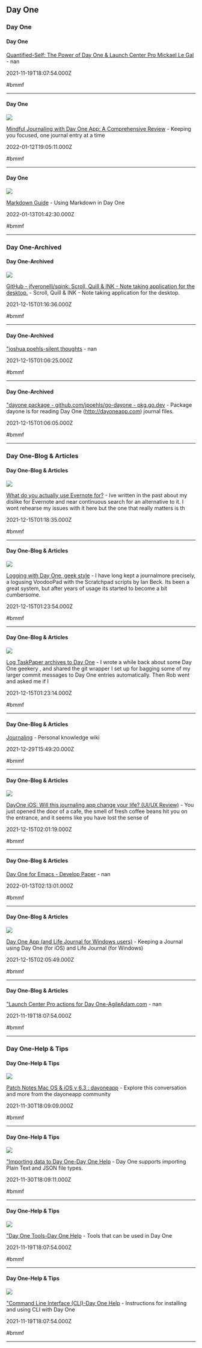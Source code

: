 ## Day One
### Day One
#### Day One

[Quantified-Self: The Power of Day One & Launch Center Pro Mickael Le Gal](http://www.mickaellegal.com/blog/2014/3/31/day-one-launch-center-pro) - nan

2021-11-19T18:07:54.000Z

#bmmf

---

#### Day One

![](https://miro.medium.com/v2/resize:fit:1200/1*1iiIrtlL-4Kfx07tvkeQqQ.jpeg)

[Mindful Journaling with Day One App: A Comprehensive Review](https://rsci.app.link/k5BJ77CsLmb?_p=c71029c19f1c6df4fc1c87) - Keeping you focused, one journal entry at a time

2022-01-12T19:05:11.000Z

#bmmf

---

#### Day One

![](https://149636932.v2.pressablecdn.com/wp-content/uploads/2021/12/ScreenShot2021-08-17at12.15.18PM.png)

[Markdown Guide](https://dayoneapp.com/guides/tips-and-tutorials/markdown-guide) - Using Markdown in Day One

2022-01-13T01:42:30.000Z

#bmmf

---

### Day One-Archived

#### Day One-Archived

![](https://opengraph.githubassets.com/01daaef07a529dc3e24249bdb21c448cd341c1791b55f43a4c6f301eeb1fdfe3/jfveronelli/sqink)

[GitHub - jfveronelli/sqink: Scroll, Quill & INK - Note taking application for the desktop.](https://github.com/jfveronelli/sqink) - Scroll, Quill & INK - Note taking application for the desktop.

2021-12-15T01:16:36.000Z

#bmmf

---

#### Day One-Archived

["joshua poehls-silent thoughts](https://joshua.poehls.me/2015/03/dayone-golang-package) - nan

2021-12-15T01:06:25.000Z

#bmmf

---

#### Day One-Archived

["dayone package - github.com/jpoehls/go-dayone - pkg.go.dev](https://pkg.go.dev/github.com/jpoehls/go-dayone) - Package dayone is for reading Day One (http://dayoneapp.com) journal files.

2021-12-15T01:06:05.000Z

#bmmf

---

### Day One-Blog & Articles

#### Day One-Blog & Articles

![](https://markcarrigan.files.wordpress.com/2014/09/photo-1.png)

[What do you actually use Evernote for?](https://markcarrigan.net/2014/09/21/what-do-you-use-evernote-for) - Ive written in the past about my dislike for Evernote and near continuous search for an alternative to it. I wont rehearse my issues with it here but the one that really matters is th

2021-12-15T01:18:35.000Z

#bmmf

---

#### Day One-Blog & Articles

![](https://cdn3.brettterpstra.com/images/mepic_fb.jpg)

[Logging with Day One, geek style](https://brettterpstra.com/2012/01/16/logging-with-day-one-geek-style) - I have long kept a journalmore precisely, a logusing VoodooPad with the Scratchpad scripts by Ian Beck. Its been a great system, but after years of usage its started to become a bit cumbersome.

2021-12-15T01:23:54.000Z

#bmmf

---

#### Day One-Blog & Articles

![](https://cdn3.brettterpstra.com/images/mepic_fb.jpg)

[Log TaskPaper archives to Day One](https://brettterpstra.com/2012/02/23/log-taskpaper-archives-to-day-one) - I wrote a while back about some Day One geekery , and shared the git wrapper I set up for bagging some of my larger commit messages to Day One entries automatically. Then Rob went and asked me if I

2021-12-15T01:23:14.000Z

#bmmf

---

#### Day One-Blog & Articles

[Journaling](https://wiki.nikiv.dev/life/journaling) - Personal knowledge wiki

2021-12-29T15:49:20.000Z

#bmmf

---

#### Day One-Blog & Articles

![](https://miro.medium.com/v2/resize:fit:1200/1*xbzLWYkTJno26jw5wy9DqQ.png)

[DayOne iOS: Will this journaling app change your life? (UI/UX Review)](https://uxplanet.org/dayone-ios-will-this-journaling-app-change-your-life-ui-ux-review-f81e2da6f125?gi=166926ba41cc) - You just opened the door of a cafe, the smell of fresh coffee beans hit you on the entrance, and it seems like you have lost the sense of

2021-12-15T02:01:19.000Z

#bmmf

---

#### Day One-Blog & Articles

[Day One for Emacs - Develop Paper](https://developpaper.com/day-one-for-emacs) - nan

2022-01-13T02:13:01.000Z

#bmmf

---

#### Day One-Blog & Articles

![](https://nebulous.files.wordpress.com/2014/12/lj-main-copper-v1-min.png)

[Day One App (and Life Journal for Windows users)](https://nebulous.wordpress.com/2014/11/27/day-one-app-and-do-journal-for-windows-users) - Keeping a Journal using Day One (for iOS) and Life Journal (for Windows)

2021-12-15T02:05:49.000Z

#bmmf

---

#### Day One-Blog & Articles

["Launch Center Pro actions for Day One-AgileAdam.com](https://agileadam.com/2016/02/launch-center-pro-actions-for-day-one) - nan

2021-11-19T18:07:54.000Z

#bmmf

---

### Day One-Help & Tips

#### Day One-Help & Tips

![](https://share.redd.it/preview/comment/gytnmg0)

[Patch Notes Mac OS & iOS v 6.3 : dayoneapp](https://www.reddit.com/r/dayoneapp/comments/ngcsig/comment/gytnmg0?context=1) - Explore this conversation and more from the dayoneapp community

2021-11-30T18:09:09.000Z

#bmmf

---

#### Day One-Help & Tips

![](https://149636932.v2.pressablecdn.com/wp-content/uploads/2021/12/ScreenShot2021-10-06at11.00.58AM.png)

["Importing data to Day One-Day One Help](https://dayoneapp.com/guides/settings/importing-data-to-day-one) - Day One supports importing Plain Text and JSON file types.

2021-11-30T18:09:11.000Z

#bmmf

---

#### Day One-Help & Tips

![](https://i0.wp.com/dayoneapp.com/wp-content/uploads/2022/12/day-one-gift-certificate.png?fit=1600%2C900&quality=80&ssl=1)

["Day One Tools-Day One Help](https://dayoneapp.com/guides/tips-and-tutorials/day-one-tools) - Tools that can be used in Day One

2021-11-19T18:07:54.000Z

#bmmf

---

#### Day One-Help & Tips

![](https://i0.wp.com/dayoneapp.com/wp-content/uploads/2022/12/day-one-gift-certificate.png?fit=1600%2C900&quality=80&ssl=1)

["Command Line Interface (CLI)-Day One Help](https://dayoneapp.com/guides/tips-and-tutorials/command-line-interface-cli) - Instructions for installing and using CLI with Day One

2021-11-19T18:07:54.000Z

#bmmf

---
